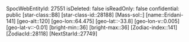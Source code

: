 ﻿---
location: [-33.8,64.475,120]
type: Station
tags:
- astro/Star

---
SpocWebEntityId: 27551
isDeleted: false
isReadOnly: false
confidential: public
[star-class::B8]
[star-class-id::28188]
[Mass-sol::]
[name::Eridani-141]
[geo-alt::120]
[geo-lon::64.475]
[geo-lat::-33.8]
[geo-lon-v::0.005]
[geo-lat-v::-0.01]
[bright-min::36]
[bright-max::36]
[Zodiac-index::141]
[ZodiacId::28118]
[NextStarId::27749]

